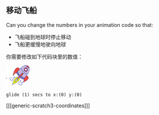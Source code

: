 ## 移动飞船

Can you change the numbers in your animation code so that:

+ 飞船碰到地球时停止移动
+ 飞船更缓慢地驶向地球

你需要修改如下代码块里的数值：

![Rocketship sprite](images/sprite-spaceship.png)

```blocks3
glide (1) secs to x:(0) y:(0)
```

[[[generic-scratch3-coordinates]]]